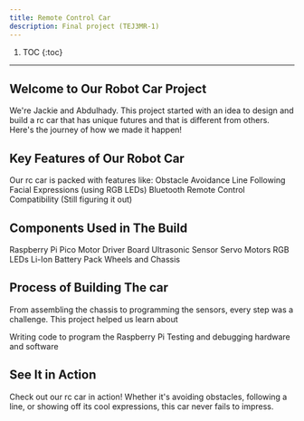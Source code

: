 ```yaml
---
title: Remote Control Car
description: Final project (TEJ3MR-1)
---
```


1. TOC
{:toc}


* * *

## Welcome to Our Robot Car Project
We're Jackie and Abdulhady. This project started with an idea to design and build a rc car that has unique futures and that is different from others. Here's the journey of how we made it happen!

## Key Features of Our Robot Car
Our rc car is packed with features like:
Obstacle Avoidance
Line Following
Facial Expressions (using RGB LEDs)
Bluetooth Remote Control Compatibility (Still figuring it out)

## Components Used in The Build
Raspberry Pi Pico
Motor Driver Board
Ultrasonic Sensor
Servo Motors
RGB LEDs
Li-Ion Battery Pack
Wheels and Chassis

## Process of Building The car
From assembling the chassis to programming the sensors, every step was a challenge. This project helped us learn about

Writing code to program the Raspberry Pi
Testing and debugging hardware and software

## See It in Action
Check out our rc car in action! Whether it's avoiding obstacles, following a line, or showing off its cool expressions, this car never fails to impress.
